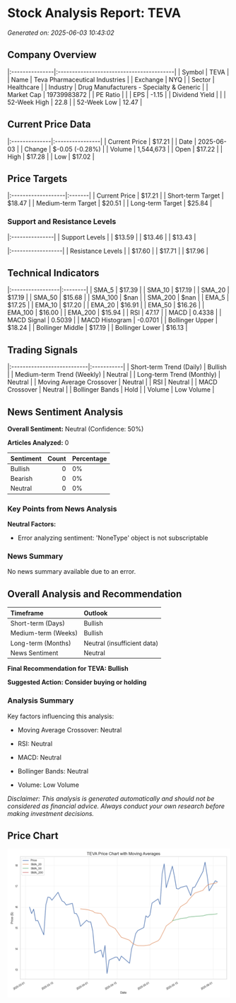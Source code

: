 # Stock Analysis Report: TEVA

*Generated on: 2025-06-03 10:43:02*


## Company Overview

|:---------------|:-----------------------------------------|
| Symbol         | TEVA                                     |
| Name           | Teva Pharmaceutical Industries           |
| Exchange       | NYQ                                      |
| Sector         | Healthcare                               |
| Industry       | Drug Manufacturers - Specialty & Generic |
| Market Cap     | 19739983872                              |
| PE Ratio       |                                          |
| EPS            | -1.15                                    |
| Dividend Yield |                                          |
| 52-Week High   | 22.8                                     |
| 52-Week Low    | 12.47                                    |


## Current Price Data

|:--------------|:----------------|
| Current Price | $17.21          |
| Date          | 2025-06-03      |
| Change        | $-0.05 (-0.28%) |
| Volume        | 1,544,673       |
| Open          | $17.22          |
| High          | $17.28          |
| Low           | $17.02          |


## Price Targets

|:-------------------|:-------|
| Current Price      | $17.21 |
| Short-term Target  | $18.47 |
| Medium-term Target | $20.51 |
| Long-term Target   | $25.84 |


### Support and Resistance Levels

|:---------------|
| Support Levels |
| $13.59         |
| $13.46         |
| $13.43         |


|:------------------|
| Resistance Levels |
| $17.60            |
| $17.71            |
| $17.96            |


## Technical Indicators

|:-----------------|:--------|
| SMA_5            | $17.39  |
| SMA_10           | $17.19  |
| SMA_20           | $17.19  |
| SMA_50           | $15.68  |
| SMA_100          | $nan    |
| SMA_200          | $nan    |
| EMA_5            | $17.25  |
| EMA_10           | $17.20  |
| EMA_20           | $16.91  |
| EMA_50           | $16.26  |
| EMA_100          | $16.00  |
| EMA_200          | $15.94  |
| RSI              | 47.17   |
| MACD             | 0.4338  |
| MACD Signal      | 0.5039  |
| MACD Histogram   | -0.0701 |
| Bollinger Upper  | $18.24  |
| Bollinger Middle | $17.19  |
| Bollinger Lower  | $16.13  |


## Trading Signals

|:---------------------------|:-----------|
| Short-term Trend (Daily)   | Bullish    |
| Medium-term Trend (Weekly) | Neutral    |
| Long-term Trend (Monthly)  | Neutral    |
| Moving Average Crossover   | Neutral    |
| RSI                        | Neutral    |
| MACD Crossover             | Neutral    |
| Bollinger Bands            | Hold       |
| Volume                     | Low Volume |


## News Sentiment Analysis

**Overall Sentiment:** Neutral (Confidence: 50%)

**Articles Analyzed:** 0


| Sentiment   |   Count | Percentage   |
|:------------|--------:|:-------------|
| Bullish     |       0 | 0%           |
| Bearish     |       0 | 0%           |
| Neutral     |       0 | 0%           |


### Key Points from News Analysis

**Neutral Factors:**

- Error analyzing sentiment: 'NoneType' object is not subscriptable



### News Summary

No news summary available due to an error.


## Overall Analysis and Recommendation

| Timeframe           | Outlook                     |
|:--------------------|:----------------------------|
| Short-term (Days)   | Bullish                     |
| Medium-term (Weeks) | Bullish                     |
| Long-term (Months)  | Neutral (insufficient data) |
| News Sentiment      | Neutral                     |


**Final Recommendation for TEVA: Bullish**

**Suggested Action: Consider buying or holding**


### Analysis Summary

Key factors influencing this analysis:

- Moving Average Crossover: Neutral

- RSI: Neutral

- MACD: Neutral

- Bollinger Bands: Neutral

- Volume: Low Volume



*Disclaimer: This analysis is generated automatically and should not be considered as financial advice. Always conduct your own research before making investment decisions.*



## Price Chart

![TEVA Price Chart](reports\charts\TEVA_price_chart.png)
